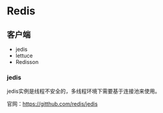 # Redis
## 客户端
- jedis
- lettuce
- Redisson

### jedis
jedis实例是线程不安全的，多线程环境下需要基于连接池来使用。

官网：https://gitthub.com/redis/jedis


